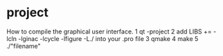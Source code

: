 # project
How to compile the graphical user interface.
1 qt -project
2  add LIBS += -lcln -lginac -lcycle -lfigure -L./ into your .pro file
3 qmake
4 make
5 ./"filename"

